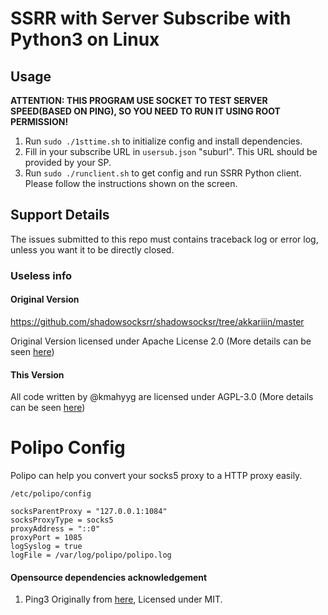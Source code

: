 # SSRR with Server Subscribe with Python3 on Linux

## Usage

**ATTENTION: THIS PROGRAM USE SOCKET TO TEST SERVER SPEED(BASED ON PING), SO YOU NEED TO RUN IT USING ROOT PERMISSION!**

1. Run ```sudo ./1sttime.sh``` to initialize config and install dependencies.
2. Fill in your subscribe URL in ```usersub.json``` "suburl". This URL should be provided by your SP.
3. Run ```sudo ./runclient.sh``` to get config and run SSRR Python client. Please follow the instructions shown on the screen.

## Support Details

The issues submitted to this repo must contains traceback log or error log, unless you want it to be directly closed.

### Useless info

#### Original Version

https://github.com/shadowsocksrr/shadowsocksr/tree/akkariiin/master

Original Version licensed under Apache License 2.0 (More details can be seen [here](http://www.apache.org/licenses/LICENSE-2.0.txt))

#### This Version

All code written by @kmahyyg are licensed under AGPL-3.0 (More details can be seen [here](https://www.gnu.org/licenses/agpl-3.0.txt))

# Polipo Config

Polipo can help you convert your socks5 proxy to a HTTP proxy easily.

```/etc/polipo/config```

```
socksParentProxy = "127.0.0.1:1084"
socksProxyType = socks5
proxyAddress = "::0"
proxyPort = 1085
logSyslog = true
logFile = /var/log/polipo/polipo.log
```

#### Opensource dependencies acknowledgement

1. Ping3 Originally from [here](https://github.com/kyan001/ping3/blob/master/LICENSE.txt), Licensed under MIT.